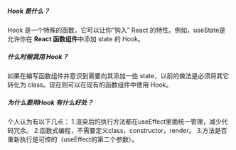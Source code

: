 ##### Hook 是什么？ 
Hook 是一个特殊的函数，它可以让你“钩入” React 的特性。例如，useState是允许你在 **React 函数组件**中添加 state 的 Hook。

##### 什么时候我用 Hook？ 
如果在编写函数组件并意识到需要向其添加一些 state，以前的做法是必须将其它转化为 class。现在则可以在现有的函数组件中使用 Hook。

##### 为什么要用Hook 有什么好处？
个人认为有以下几点：
1.渲染后的执行方法都在useEffect里面统一管理，减少代码冗余。
2.函数式编程，不需要定义class，constructor，render。
3.方法是否重新执行是可控的（useEffect的第二个参数）。
